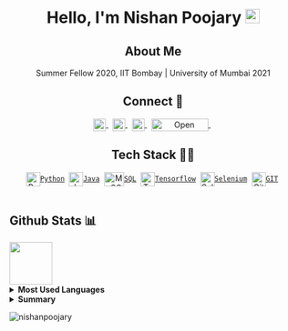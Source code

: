 <h1 align="center"> Hello, I'm Nishan Poojary <img src="https://raw.githubusercontent.com/MartinHeinz/MartinHeinz/master/wave.gif" width="25px"></h1>

<h2 align="center">About Me</h2>
<p align="center" > Summer Fellow 2020, IIT Bombay | University of Mumbai 2021</p>

<h2 align="center">Connect 🔗 </h2>
<p align="center">
<a href="https://www.linkedin.com/in/nishanpoojary/">
  <img align="center" alt="Nishan's LinkedIn"  height="22" width="22" src="https://cdn.jsdelivr.net/npm/simple-icons@v3/icons/linkedin.svg" />
</a>&nbsp;
<a href="https://www.hackerrank.com/nishan_p">
  <img align="center" alt="Nishan's Hackerrank" height="22" width="22" src="https://cdn.jsdelivr.net/npm/simple-icons@v3/icons/hackerrank.svg" />
</a>&nbsp;  
<a href="mailto:nishanpoojary16@gmail.com">
  <img align="center" height="22" width="22" src="https://cdn.jsdelivr.net/npm/simple-icons@v3/icons/gmail.svg" />
</a>&nbsp;
<a href="https://github.com/nishanpoojary">
 <img align="center" height="22" width="100" src="https://badges.frapsoft.com/os/v2/open-source.svg?v=103" alt="Open Source Love"/>
</a>&nbsp;
</p>  

<h2 align="center"> Tech Stack 👨‍💻</h2>

<div align="center">
  <a href="https://www.python.org/"><img align="center" height="25" width="25" src="https://cdn.svgporn.com/logos/python.svg" alt="Python"><code>Python</code></a>&nbsp;
  <a href="https://www.java.com/en/download/help/whatis_java.html"><img align="center" height="25" width="25" src="https://cdn.svgporn.com/logos/java.svg"  alt="Java"><code>Java</code></a>&nbsp;
  <a href="https://www.mysql.com/"><img align="center" height="25" width="35" src="https://cdn.svgporn.com/logos/mysql.svg"  alt="MySQL"><code>SQL</code></a>&nbsp;
  <a href="https://www.tensorflow.org/"><img align="center" height="25" width="25" src="https://cdn.svgporn.com/logos/tensorflow.svg" alt="Tensorflow"><code>Tensorflow</code></a>&nbsp;
  <a href="https://www.selenium.dev/"><img align="center" height="25" width="25" src="https://cdn.svgporn.com/logos/selenium.svg" alt="Selenium"><code>Selenium</code></a>&nbsp;
  <a href="https://git-scm.com/"><img align="center" height="25" width="25" src="https://cdn.svgporn.com/logos/git.svg"  alt="Git" style="max-width:100%";><code>GIT</code></a>&nbsp;
</div> 
<br>   

## Github Stats 📊 

<a href="https://github.com/nishanpoojary">
    <img height="75" width="75" src="https://media.giphy.com/media/du3J3cXyzhj75IOgvA/giphy.gif">
</a>

<details>
<summary><b>Most Used Languages</b></summary>
<a href="https://github.com/nishanpoojary">
  <img align="center" src="https://github-readme-stats.vercel.app/api/top-langs/?username=nishanpoojary&layout=compact&theme=radical&hide=html,css">
</a>
</details>

<details>
<summary><b>Summary</b></summary>
<a href="https://github.com/nishanpoojary">
  <img align="center" src="https://github-readme-stats.vercel.app/api?username=nishanpoojary&show_icons=true&theme=radical">
</a>
</details>

<p align="left"> <img src="https://komarev.com/ghpvc/?username=nishanpoojary" alt="nishanpoojary"/></p> 
